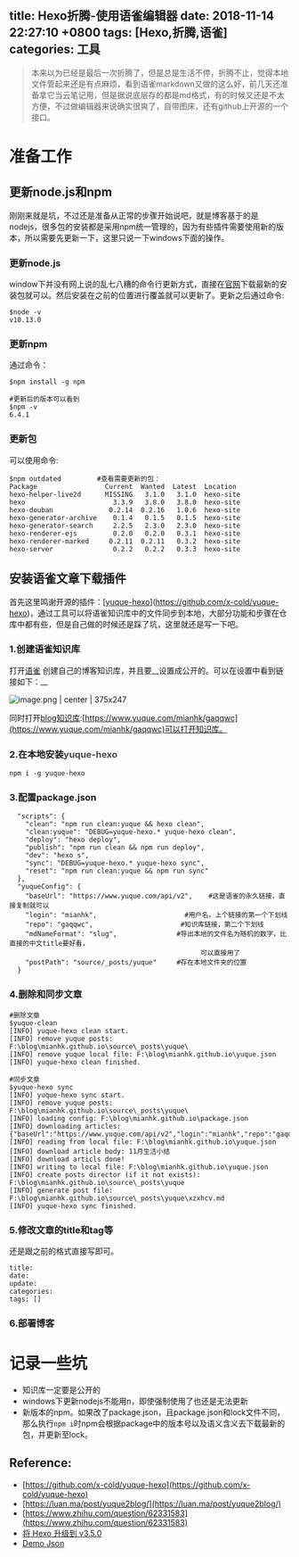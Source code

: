 
title: Hexo折腾-使用语雀编辑器
date: 2018-11-14 22:27:10 +0800
tags: [Hexo,折腾,语雀]
categories: 工具
---
> 本来以为已经是最后一次折腾了，但是总是生活不停，折腾不止，觉得本地文件管起来还是有点麻烦，看到语雀markdown又做的这么好，前几天还准备拿它当云笔记用，但是据说底层存的都是md格式，有的时候又还是不太方便，不过做编辑器来说确实很爽了，自带图床，还有github上开源的一个接口。   

<!--more-->

# <a name="s7pfan"></a>准备工作
## <a name="p3r4ex"></a>更新node.js和npm
刚刚来就是坑，不过还是准备从正常的步骤开始说吧，就是博客基于的是nodejs，很多包的安装都是采用npm统一管理的，因为有些插件需要使用新的版本，所以需要先更新一下，这里只说一下windows下面的操作。
### <a name="p7w2ix"></a>更新node.js
window下并没有网上说的乱七八糟的命令行更新方式，直接在[官网](http://nodejs.cn/)下载最新的安装包就可以。然后安装在之前的位置进行覆盖就可以更新了。更新之后通过命令:
```git
$node -v
v10.13.0
```
### <a name="85nlcu"></a>更新npm
通过命令：
```git
$npm install -g npm

#更新后的版本可以看到
$npm -v
6.4.1
```
### <a name="wng1dw"></a>更新包
可以使用命令:
```git
$npm outdated         #查看需要更新的包：
Package                 Current  Wanted  Latest  Location
hexo-helper-live2d      MISSING   3.1.0   3.1.0  hexo-site
hexo                      3.3.9   3.8.0   3.8.0  hexo-site
hexo-douban              0.2.14  0.2.16   1.0.6  hexo-site
hexo-generator-archive    0.1.4   0.1.5   0.1.5  hexo-site
hexo-generator-search     2.2.5   2.3.0   2.3.0  hexo-site
hexo-renderer-ejs         0.2.0   0.2.0   0.3.1  hexo-site
hexo-renderer-marked     0.2.11  0.2.11   0.3.2  hexo-site
hexo-server               0.2.2   0.2.2   0.3.3  hexo-site
```

## <a name="安装语雀文章下载插件"></a>安装语雀文章下载插件
首先这里鸣谢开源的插件：[[yuque-hexo](https://github.com/x-cold/yuque-hexo)](https://github.com/x-cold/yuque-hexo)，通过工具可以将语雀知识库中的文件同步到本地，大部分功能和步骤在仓库中都有些，但是自己做的时候还是踩了坑，这里就还是写一下吧。
### <a name="z8p4qn"></a>1.创建语雀知识库
打开[语雀](https://www.yuque.com/) 创建自己的博客知识库，并且要__设置成公开的。可以在设置中看到链接如下：__


![image.png | center | 375x247](https://cdn.nlark.com/yuque/0/2018/png/187932/1542204775155-271c9311-4643-4ccd-8692-24ab7351e0cb.png "")

同时打开[blog知识库](https://www.yuque.com/mianhk/gaqqwc):[https://www.yuque.com/mianhk/gaqqwc](https://www.yuque.com/mianhk/gaqqwc)可以打开知识库。
### <a name="p1gbwg"></a>2.在本地安装<span data-type="color" style="color:rgb(74, 74, 74)"><span data-type="background" style="background-color:rgb(255, 255, 255)">yuque-hexo</span></span>
```git
npm i -g yuque-hexo
```
### <a name="2nybfh"></a>3.配置package.json
```plain
  "scripts": {
    "clean": "npm run clean:yuque && hexo clean",
    "clean:yuque": "DEBUG=yuque-hexo.* yuque-hexo clean",
    "deploy": "hexo deploy",
    "publish": "npm run clean && npm run deploy",
    "dev": "hexo s",
    "sync": "DEBUG=yuque-hexo.* yuque-hexo sync",
    "reset": "npm run clean:yuque && npm run sync"
  },   
  "yuqueConfig": {
    "baseUrl": "https://www.yuque.com/api/v2",    #这是语雀的永久链接，直接复制就可以
    "login": "mianhk",                      #用户名，上个链接的第一个下划线
    "repo": "gaqqwc",                      #知识库链接，第二个下划线
    "mdNameFormat": "slug",               #导出本地的文件名为随机的数字，比直接的中文title要好看，
                                                可以直接用了
    "postPath": "source/_posts/yuque"     #存在本地文件夹的位置
  }
```

### <a name="0rl2so"></a>4.删除和同步文章
```plain
#删除文章
$yuque-clean
[INFO] yuque-hexo clean start.
[INFO] remove yuque posts: F:\blog\mianhk.github.io\source\_posts\yuque\
[INFO] remove yuque local file: F:\blog\mianhk.github.io\yuque.json
[INFO] yuque-hexo clean finished.

#同步文章
$yuque-hexo sync
[INFO] yuque-hexo sync start.
[INFO] remove yuque posts: F:\blog\mianhk.github.io\source\_posts\yuque\
[INFO] loading config: F:\blog\mianhk.github.io\package.json
[INFO] downloading articles: {"baseUrl":"https://www.yuque.com/api/v2","login":"mianhk","repo":"gaqqwc","mdNameFormat":"slug","postPath":"source/_posts/yuque"}
[INFO] reading from local file: F:\blog\mianhk.github.io\yuque.json
[INFO] download article body: 11月生活小结
[INFO] download articls done!
[INFO] writing to local file: F:\blog\mianhk.github.io\yuque.json
[INFO] create posts director (if it not exists): F:\blog\mianhk.github.io\source\_posts\yuque
[INFO] generate post file: F:\blog\mianhk.github.io\source\_posts\yuque\xzxhcv.md
[INFO] yuque-hexo sync finished.

```

### <a name="enltgy"></a>5.修改文章的title和tag等
还是跟之前的格式直接写即可。
```makedown
title:  
date: 
update: 
categories: 
tags: []
```

### <a name="974chn"></a>6.部署博客

# <a name="mzmxge"></a>记录一些坑

* 知识库一定要是公开的
* windows下更新nodejs不能用n，即使强制使用了也还是无法更新
* 新版本的npm。<span data-type="color" style="color:rgb(26, 26, 26)"><span data-type="background" style="background-color:rgb(255, 255, 255)">如果改了package.json，且package.json和lock文件不同，那么执行`npm i`时npm会根据package中的版本号以及语义含义去下载最新的包，并更新至lock。</span></span>


## <a name="vpz7ep"></a>Reference:
* [https://github.com/x-cold/yuque-hexo](https://github.com/x-cold/yuque-hexo)
* [https://luan.ma/post/yuque2blog/](https://luan.ma/post/yuque2blog/)
* [https://www.zhihu.com/question/62331583](https://www.zhihu.com/question/62331583)
* [将 Hexo 升级到 v3.5.0](https://tommy.net.cn/2018/02/26/upgrade-hexo-to-v3-5-0/) 
* [Demo Json](https://github.com/x-cold/blog/blob/master/package.json#L26) 


